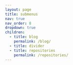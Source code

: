 ```yaml
---
layout: page
title: submenus
nav: true
nav_order: 8
dropdown: true
children:
  - title: blog
    permalink: /blog/
  - title: divider
  - title: repositories
    permalink: /repositories/
---
```

